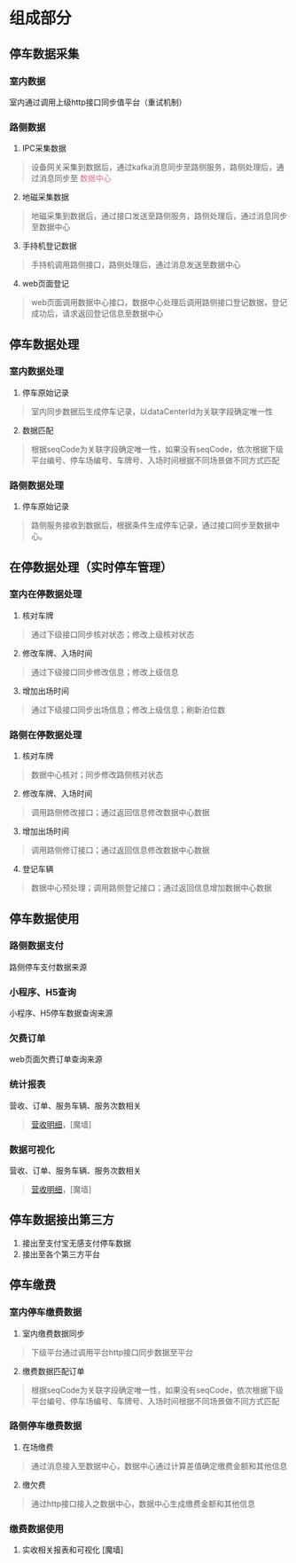 # 组成部分
## 停车数据采集
### 室内数据
室内通过调用上级http接口同步值平台（重试机制）
### 路侧数据
1. IPC采集数据
> 设备网关采集到数据后，通过kafka消息同步至路侧服务，路侧处理后，通过消息同步至 <font color=#D87093>数据中心</font>
2. 地磁采集数据
> 地磁采集到数据后，通过接口发送至路侧服务，路侧处理后，通过消息同步至数据中心
3. 手持机登记数据
> 手持机调用路侧接口，路侧处理后，通过消息发送至数据中心
4. web页面登记
> web页面调用数据中心接口，数据中心处理后调用路侧接口登记数据，登记成功后，请求返回登记信息至数据中心
## 停车数据处理
### 室内数据处理
1. 停车原始记录
> 室内同步数据后生成停车记录，以dataCenterId为关联字段确定唯一性
2. 数据匹配
> 根据seqCode为关联字段确定唯一性，如果没有seqCode，依次根据下级平台编号、停车场编号、车牌号、入场时间根据不同场景做不同方式匹配
### 路侧数据处理
1. 停车原始记录
> 路侧服务接收到数据后，根据条件生成停车记录，通过接口同步至数据中心。
## 在停数据处理（实时停车管理）
### 室内在停数据处理
1. 核对车牌
> 通过下级接口同步核对状态；修改上级核对状态
2. 修改车牌、入场时间
> 通过下级接口同步修改信息；修改上级信息
3. 增加出场时间
> 通过下级接口同步出场信息；修改上级信息；刷新泊位数
### 路侧在停数据处理
1. 核对车牌
> 数据中心核对；同步修改路侧核对状态
2. 修改车牌、入场时间
> 调用路侧修改接口；通过返回信息修改数据中心数据
3. 增加出场时间
> 调用路侧修订接口；通过返回信息修改数据中心数据
4. 登记车辆
> 数据中心预处理；调用路侧登记接口；通过返回信息增加数据中心数据
## 停车数据使用
### 路侧数据支付
路侧停车支付数据来源
### 小程序、H5查询
小程序、H5停车数据查询来源
### 欠费订单
web页面欠费订单查询来源
### 统计报表
营收、订单、服务车辆、服务次数相关
> [营收明细](http://citypark-dev.cloud-dahua.com/#/revenue/revenueDetail)，[魔墙]
### 数据可视化
营收、订单、服务车辆、服务次数相关
> [营收明细](http://citypark-dev.cloud-dahua.com/#/revenue/revenueDetail)，[魔墙]
## 停车数据接出第三方
1. 接出至支付宝无感支付停车数据
2. 接出至各个第三方平台
## 停车缴费
### 室内停车缴费数据
1. 室内缴费数据同步
> 下级平台通过调用平台http接口同步数据至平台
2. 缴费数据匹配订单
> 根据seqCode为关联字段确定唯一性，如果没有seqCode，依次根据下级平台编号、停车场编号、车牌号、入场时间根据不同场景做不同方式匹配
### 路侧停车缴费数据
1. 在场缴费
> 通过消息接入至数据中心，数据中心通过计算差值确定缴费金额和其他信息
2. 缴欠费
> 通过http接口接入之数据中心，数据中心生成缴费金额和其他信息
### 缴费数据使用
1. 实收相关报表和可视化
[魔墙]
